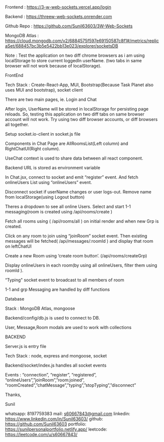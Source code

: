 Frontend : https://3-w-web-sockets.vercel.app/login

Backend : https://threew-web-sockets.onrender.com

Github Repo : https://github.com/Sunil63603/3W-Web-Sockets

MongoDB Atlas : https://cloud.mongodb.com/v2/6884575f597e69150587c8f1#/metrics/replicaSet/688457bc3b5e5422bb13e023/explorer/socketsDB

Note : Test the application on two diff chrome browsers as i am using localStorage to store current loggedIn userName. (two tabs in same browser will not work because of localStorage).

FrontEnd

Tech Stack : Create-React-App, MUI, Bootstrap(Because Task Planet also uses MUI and bootstrap), socket client

There are two main pages, ie. Login and Chat

After login, UserName will be stored in localStorage for persisting page reloads. So, testing this application on two diff tabs on same browser account will not work. Try using two diff browser accounts, or diff browsers all together.

Setup socket.io-client in socket.js file

Components in Chat Page are AllRoomsList(Left column) and RightChatUI(Right column).

UseChat context is used to share data between all react component.

Backend URL is stored as environment variable

In Chat.jsx, connect to socket and emit “register” event. And fetch onlineUsers List using “onlineUsers” event.

Disconnect socket if userName changes or user logs-out. Remove name from localStorage(using Logout button)

Theres a dropdown to see all online Users. Select and start 1-1 messaging(room is created using /api/rooms/create )

Fetch all rooms using ( /api/rooms/all ) on initial render and when new Grp is created.

Click on any room to join using “joinRoom” socket event. Then existing messages will be fetched( /api/messages/:roomId ) and display that room on leftChatUI

Create a new Room using ‘create room button’. (/api/rooms/createGrp)

Display onlineUsers in each room(by using all onlineUsers, filter them using roomId ).

“Typing" socket event to broadcast to all members of room

1-1 and grp Messaging are handled by diff functions

Database

Stack : MongoDB Atlas, mongoose

Backend/config/db.js is used to connect to DB.

User, Message,Room modals are used to work with collections

BACKEND

Server.js is entry file

Tech Stack : node, express and mongoose, socket

Backend/socket/index.js handles all socket events

Events : “connection”, “register”, “registered”, “onlineUsers”,”joinRoom”,”room:joined”, “roomCreated”,”chatMessage”,”typing”,”stopTyping”,”disconnect”

Thanks,

Sunil

whatsapp: 8197759383
mail: s60667843@gmail.com
linkedin: https://www.linkedin.com/in/Sunil63603/
github: https://github.com/Sunil63603
portfolio: https://sunilpersonalportfolio.netlify.app/
leetcode: https://leetcode.com/u/s60667843/

